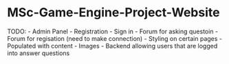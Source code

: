 # MSc-Game-Engine-Project-Website

TODO:
    - Admin Panel
    - Registration 
    - Sign in 
    - Forum for asking questoin 
    - Forum for regisation (need to make connection)
    - Styling on certain pages 
    - Populated with content
    - Images 
    - Backend allowing users that are logged into answer questions 